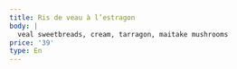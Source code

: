 ```yaml
---
title: Ris de veau à l’estragon
body: |
  veal sweetbreads, cream, tarragon, maitake mushrooms
price: '39'
type: En
---
```



